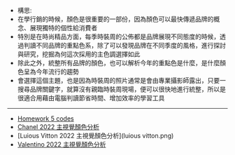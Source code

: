* 構思:
* 在學行銷的時候，顏色是很重要的一部份，因為顏色可以最快傳遞品牌的概念、展現獨特的個性給消費者
* 特別是在時尚精品方面，每季時裝周的公佈都是品牌展現不同態度的時候，透過判讀不同品牌的重點色系，除了可以發現品牌在不同季度的風格，進行探討與研究，挖掘為何這次採用的主色調選擇如此
* 除此之外，統整所有品牌的顏色，也可以解析今年的重點色是什麼，是什麼顏色呈為今年流行的趨勢
* 會選擇這個主題，也是因為時裝周的照片通常是會由專業攝影師露出，只要一搜尋品牌關鍵字，就算沒有親臨時裝周現場，便可以很快地進行統整，所以是很適合用藉由電腦判讀節省時間、增加效率的學習工具
-----
* [Homework 5 codes](https://github.com/HsinYu-W/LAT/blob/main/HW5/main.js)
* [Chanel 2022 主視覺顏色分析](chanel.png)
* [Luious Vitton 2022 主視覺顏色分析](luious vitton.png)
* [Valentino 2022 主視覺顏色分析](valentino.png)
